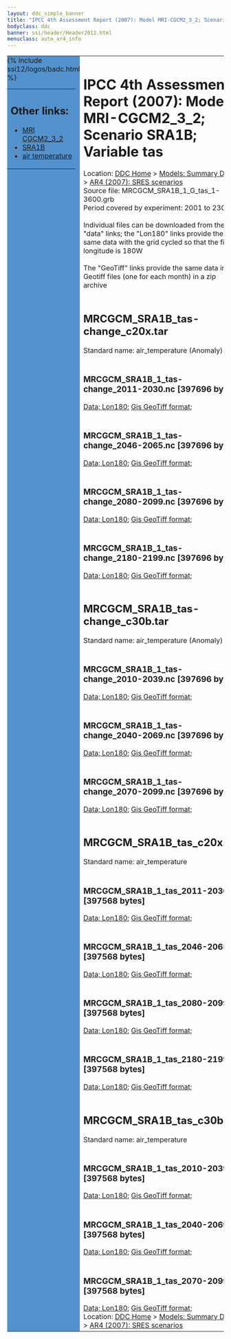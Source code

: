 ```yaml
---
layout: ddc_simple_banner
title: "IPCC 4th Assessment Report (2007): Model MRI-CGCM2_3_2; Scenario SRA1B; Variable tas"
bodyclass: ddc
banner: ssi/header/Header2012.html
menuclass: auto_ar4_info
---
```



<table width="100%" border="0" cellspacing="0" cellpadding="0" style="border-collapse: collapse;">
<tr style="margin:0;padding:0;border:0;">
<td style="margin:0;padding:0;border:0;height:1pt;width:150pt;background:#5492CD;" valign="top" >

<div id="lh-col2" class="auto_ar4_info">
<table class="menumain" bgcolor="#5492CD" cellspacing="0" width="100%" border="0">
<tr><td>
<h2> Other links:</h2>
<ul>
<li><a href="/auto/ar4/model-MRI-CGCM2_3_2.html">MRI<br/>CGCM2_3_2</a></li>
<li><a href="/auto/ar4/scenario-SRA1B.html">SRA1B</a></li>
<li><a href="/auto/ar4/var-air_temperature.html">air temperature</a></li>
</ul>
</td></tr>
{% include ssi12/logos/badc.html %}
</table>
</div>
</td>
<td><h1>IPCC 4th Assessment Report (2007): Model MRI-CGCM2_3_2; Scenario SRA1B; Variable tas</h1>

<!-- Breadcrumb1 -->
<div id="breadcrumb1" align="left">
Location: <a href="/index.html">DDC Home</a> > <a href="/sim/gcm_clim/">Models: Summary Data</a>
> <a href="/sim/gcm_clim/SRES_AR4/index.html">AR4 (2007): SRES scenarios</a>
</div>
<!-- End of Breadcrumb1 -->Source file: MRCGCM_SRA1B_1_G_tas_1-3600.grb
<br/>
Period covered by experiment: 2001 to 2300<br/>
<br/>Individual files can be downloaded from the "data" links; the "Lon180" links provide the same data
         with the grid cycled so that the first longitude is 180W<br/>
<br/>The "GeoTiff" links provide the same data in 12 Geotiff files (one for each month)
          in a zip archive<br/>
<br/><h2>MRCGCM_SRA1B_tas-change_c20x.tar</h2>
Standard name: air_temperature (Anomaly)<br>
<br/><h3>MRCGCM_SRA1B_1_tas-change_2011-2030.nc [397696 bytes]</h3>
<a href="http://apps.ipcc-data.org/cgi-bin/downl/ar4_nc/tas/MRCGCM_SRA1B_1_tas-change_2011-2030.nc">Data; </a><a href="http://apps.ipcc-data.org/cgi-bin/downl/ar4_nc/tas/MRCGCM_SRA1B_1_tas-change_2011-2030.cyto180.nc"> Lon180</a>; <a href="/cgi-bin/downl/ar4_tif/tas/MRCGCM_SRA1B_1_tas-change_2011-2030.zip">Gis GeoTiff format; </a><br/>
<br/><h3>MRCGCM_SRA1B_1_tas-change_2046-2065.nc [397696 bytes]</h3>
<a href="http://apps.ipcc-data.org/cgi-bin/downl/ar4_nc/tas/MRCGCM_SRA1B_1_tas-change_2046-2065.nc">Data; </a><a href="http://apps.ipcc-data.org/cgi-bin/downl/ar4_nc/tas/MRCGCM_SRA1B_1_tas-change_2046-2065.cyto180.nc"> Lon180</a>; <a href="/cgi-bin/downl/ar4_tif/tas/MRCGCM_SRA1B_1_tas-change_2046-2065.zip">Gis GeoTiff format; </a><br/>
<br/><h3>MRCGCM_SRA1B_1_tas-change_2080-2099.nc [397696 bytes]</h3>
<a href="http://apps.ipcc-data.org/cgi-bin/downl/ar4_nc/tas/MRCGCM_SRA1B_1_tas-change_2080-2099.nc">Data; </a><a href="http://apps.ipcc-data.org/cgi-bin/downl/ar4_nc/tas/MRCGCM_SRA1B_1_tas-change_2080-2099.cyto180.nc"> Lon180</a>; <a href="/cgi-bin/downl/ar4_tif/tas/MRCGCM_SRA1B_1_tas-change_2080-2099.zip">Gis GeoTiff format; </a><br/>
<br/><h3>MRCGCM_SRA1B_1_tas-change_2180-2199.nc [397696 bytes]</h3>
<a href="http://apps.ipcc-data.org/cgi-bin/downl/ar4_nc/tas/MRCGCM_SRA1B_1_tas-change_2180-2199.nc">Data; </a><a href="http://apps.ipcc-data.org/cgi-bin/downl/ar4_nc/tas/MRCGCM_SRA1B_1_tas-change_2180-2199.cyto180.nc"> Lon180</a>; <a href="/cgi-bin/downl/ar4_tif/tas/MRCGCM_SRA1B_1_tas-change_2180-2199.zip">Gis GeoTiff format; </a><br/>
<br/><h2>MRCGCM_SRA1B_tas-change_c30b.tar</h2>
Standard name: air_temperature (Anomaly)<br>
<br/><h3>MRCGCM_SRA1B_1_tas-change_2010-2039.nc [397696 bytes]</h3>
<a href="http://apps.ipcc-data.org/cgi-bin/downl/ar4_nc/tas/MRCGCM_SRA1B_1_tas-change_2010-2039.nc">Data; </a><a href="http://apps.ipcc-data.org/cgi-bin/downl/ar4_nc/tas/MRCGCM_SRA1B_1_tas-change_2010-2039.cyto180.nc"> Lon180</a>; <a href="/cgi-bin/downl/ar4_tif/tas/MRCGCM_SRA1B_1_tas-change_2010-2039.zip">Gis GeoTiff format; </a><br/>
<br/><h3>MRCGCM_SRA1B_1_tas-change_2040-2069.nc [397696 bytes]</h3>
<a href="http://apps.ipcc-data.org/cgi-bin/downl/ar4_nc/tas/MRCGCM_SRA1B_1_tas-change_2040-2069.nc">Data; </a><a href="http://apps.ipcc-data.org/cgi-bin/downl/ar4_nc/tas/MRCGCM_SRA1B_1_tas-change_2040-2069.cyto180.nc"> Lon180</a>; <a href="/cgi-bin/downl/ar4_tif/tas/MRCGCM_SRA1B_1_tas-change_2040-2069.zip">Gis GeoTiff format; </a><br/>
<br/><h3>MRCGCM_SRA1B_1_tas-change_2070-2099.nc [397696 bytes]</h3>
<a href="http://apps.ipcc-data.org/cgi-bin/downl/ar4_nc/tas/MRCGCM_SRA1B_1_tas-change_2070-2099.nc">Data; </a><a href="http://apps.ipcc-data.org/cgi-bin/downl/ar4_nc/tas/MRCGCM_SRA1B_1_tas-change_2070-2099.cyto180.nc"> Lon180</a>; <a href="/cgi-bin/downl/ar4_tif/tas/MRCGCM_SRA1B_1_tas-change_2070-2099.zip">Gis GeoTiff format; </a><br/>
<br/><h2>MRCGCM_SRA1B_tas_c20x.tar</h2>
Standard name: air_temperature<br>
<br/><h3>MRCGCM_SRA1B_1_tas_2011-2030.nc [397568 bytes]</h3>
<a href="http://apps.ipcc-data.org/cgi-bin/downl/ar4_nc/tas/MRCGCM_SRA1B_1_tas_2011-2030.nc">Data; </a><a href="http://apps.ipcc-data.org/cgi-bin/downl/ar4_nc/tas/MRCGCM_SRA1B_1_tas_2011-2030.cyto180.nc"> Lon180</a>; <a href="/cgi-bin/downl/ar4_tif/tas/MRCGCM_SRA1B_1_tas_2011-2030.zip">Gis GeoTiff format; </a><br/>
<br/><h3>MRCGCM_SRA1B_1_tas_2046-2065.nc [397568 bytes]</h3>
<a href="http://apps.ipcc-data.org/cgi-bin/downl/ar4_nc/tas/MRCGCM_SRA1B_1_tas_2046-2065.nc">Data; </a><a href="http://apps.ipcc-data.org/cgi-bin/downl/ar4_nc/tas/MRCGCM_SRA1B_1_tas_2046-2065.cyto180.nc"> Lon180</a>; <a href="/cgi-bin/downl/ar4_tif/tas/MRCGCM_SRA1B_1_tas_2046-2065.zip">Gis GeoTiff format; </a><br/>
<br/><h3>MRCGCM_SRA1B_1_tas_2080-2099.nc [397568 bytes]</h3>
<a href="http://apps.ipcc-data.org/cgi-bin/downl/ar4_nc/tas/MRCGCM_SRA1B_1_tas_2080-2099.nc">Data; </a><a href="http://apps.ipcc-data.org/cgi-bin/downl/ar4_nc/tas/MRCGCM_SRA1B_1_tas_2080-2099.cyto180.nc"> Lon180</a>; <a href="/cgi-bin/downl/ar4_tif/tas/MRCGCM_SRA1B_1_tas_2080-2099.zip">Gis GeoTiff format; </a><br/>
<br/><h3>MRCGCM_SRA1B_1_tas_2180-2199.nc [397568 bytes]</h3>
<a href="http://apps.ipcc-data.org/cgi-bin/downl/ar4_nc/tas/MRCGCM_SRA1B_1_tas_2180-2199.nc">Data; </a><a href="http://apps.ipcc-data.org/cgi-bin/downl/ar4_nc/tas/MRCGCM_SRA1B_1_tas_2180-2199.cyto180.nc"> Lon180</a>; <a href="/cgi-bin/downl/ar4_tif/tas/MRCGCM_SRA1B_1_tas_2180-2199.zip">Gis GeoTiff format; </a><br/>
<br/><h2>MRCGCM_SRA1B_tas_c30b.tar</h2>
Standard name: air_temperature<br>
<br/><h3>MRCGCM_SRA1B_1_tas_2010-2039.nc [397568 bytes]</h3>
<a href="http://apps.ipcc-data.org/cgi-bin/downl/ar4_nc/tas/MRCGCM_SRA1B_1_tas_2010-2039.nc">Data; </a><a href="http://apps.ipcc-data.org/cgi-bin/downl/ar4_nc/tas/MRCGCM_SRA1B_1_tas_2010-2039.cyto180.nc"> Lon180</a>; <a href="/cgi-bin/downl/ar4_tif/tas/MRCGCM_SRA1B_1_tas_2010-2039.zip">Gis GeoTiff format; </a><br/>
<br/><h3>MRCGCM_SRA1B_1_tas_2040-2069.nc [397568 bytes]</h3>
<a href="http://apps.ipcc-data.org/cgi-bin/downl/ar4_nc/tas/MRCGCM_SRA1B_1_tas_2040-2069.nc">Data; </a><a href="http://apps.ipcc-data.org/cgi-bin/downl/ar4_nc/tas/MRCGCM_SRA1B_1_tas_2040-2069.cyto180.nc"> Lon180</a>; <a href="/cgi-bin/downl/ar4_tif/tas/MRCGCM_SRA1B_1_tas_2040-2069.zip">Gis GeoTiff format; </a><br/>
<br/><h3>MRCGCM_SRA1B_1_tas_2070-2099.nc [397568 bytes]</h3>
<a href="http://apps.ipcc-data.org/cgi-bin/downl/ar4_nc/tas/MRCGCM_SRA1B_1_tas_2070-2099.nc">Data; </a><a href="http://apps.ipcc-data.org/cgi-bin/downl/ar4_nc/tas/MRCGCM_SRA1B_1_tas_2070-2099.cyto180.nc"> Lon180</a>; <a href="/cgi-bin/downl/ar4_tif/tas/MRCGCM_SRA1B_1_tas_2070-2099.zip">Gis GeoTiff format; </a><br/>
<!-- Breadcrumb2 -->
<div id="breadcrumb2" align="left">
Location: <a href="/index.html">DDC Home</a> > <a href="/sim/gcm_clim/">Models: Summary Data</a>
> <a href="/sim/gcm_clim/SRES_AR4/index.html">AR4 (2007): SRES scenarios</a>
</div>
<!-- End of Breadcrumb2 --></td></tr></table>
